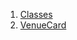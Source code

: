 

1. [Classes](widgets_venue_card/widgets_venue_card-library.html#classes)
2. [VenueCard](widgets_venue_card/VenueCard-class.html)
